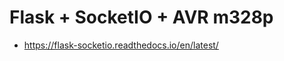 Flask + SocketIO + AVR m328p
=============================

* <https://flask-socketio.readthedocs.io/en/latest/>
